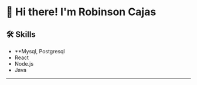 # 👋 Hi there! I'm Robinson Cajas  

## 🛠️ Skills  

- **Mysql, Postgresql
- React
- Node.js
- Java
---
